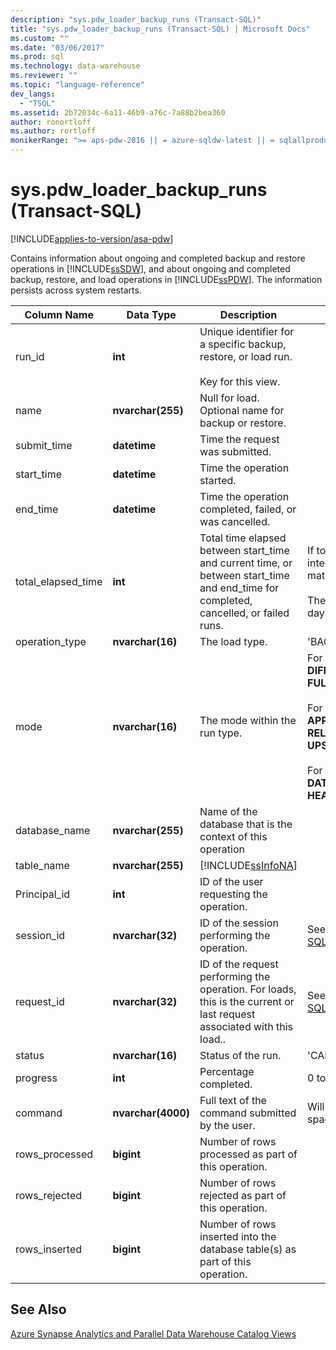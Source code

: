 ```yaml
---
description: "sys.pdw_loader_backup_runs (Transact-SQL)"
title: "sys.pdw_loader_backup_runs (Transact-SQL) | Microsoft Docs"
ms.custom: ""
ms.date: "03/06/2017"
ms.prod: sql
ms.technology: data-warehouse
ms.reviewer: ""
ms.topic: "language-reference"
dev_langs: 
  - "TSQL"
ms.assetid: 2b72034c-6a11-46b9-a76c-7a88b2bea360
author: ronortloff
ms.author: rortloff
monikerRange: ">= aps-pdw-2016 || = azure-sqldw-latest || = sqlallproducts-allversions"
---
```

# sys.pdw_loader_backup_runs (Transact-SQL)
[!INCLUDE[applies-to-version/asa-pdw](../../includes/applies-to-version/asa-pdw.md)]

  Contains information about ongoing and completed backup and restore operations in [!INCLUDE[ssSDW](../../includes/sssdw-md.md)], and about ongoing and completed backup, restore, and load operations in [!INCLUDE[ssPDW](../../includes/sspdw-md.md)]. The information persists across system restarts.  
  
|Column Name|Data Type|Description|Range|  
|-----------------|---------------|-----------------|-----------|  
|run_id|**int**|Unique identifier for a specific backup, restore, or load run.<br /><br /> Key for this view.||  
|name|**nvarchar(255)**|Null for load. Optional name for backup or restore.||  
|submit_time|**datetime**|Time the request was submitted.||  
|start_time|**datetime**|Time the operation started.||  
|end_time|**datetime**|Time the operation completed, failed, or was cancelled.||  
|total_elapsed_time|**int**|Total time elapsed between start_time and current time, or between start_time and end_time for completed, cancelled, or failed runs.|If total_elapsed_time exceeds the maximum value for an integer (24.8 days in milliseconds), it will cause materialization failure due to overflow.<br /><br /> The maximum value in milliseconds is equivalent to 24.8 days.|  
|operation_type|**nvarchar(16)**|The load type.|'BACKUP', 'LOAD', 'RESTORE'|  
|mode|**nvarchar(16)**|The mode within the run type.|For operation_type = **BACKUP**<br />**DIFFERENTIAL**<br />**FULL**<br /><br /> For operation_type = **LOAD**<br />**APPEND**<br />**RELOAD**<br />**UPSERT**<br /><br /> For operation_type = **RESTORE**<br />**DATABASE**<br />**HEADER_ONLY**|  
|database_name|**nvarchar(255)**|Name of the database that is the context of this operation||  
|table_name|**nvarchar(255)**|[!INCLUDE[ssInfoNA](../../includes/ssinfona-md.md)]||  
|Principal_id|**int**|ID of the user requesting the operation.||  
|session_id|**nvarchar(32)**|ID of the session performing the operation.|See session_id in [sys.dm_pdw_exec_sessions &#40;Transact-SQL&#41;](../../relational-databases/system-dynamic-management-views/sys-dm-pdw-exec-sessions-transact-sql.md).|  
|request_id|**nvarchar(32)**|ID of the request performing the operation. For loads, this is the current or last request associated with this load..|See request_id in [sys.dm_pdw_exec_requests &#40;Transact-SQL&#41;](../../relational-databases/system-dynamic-management-views/sys-dm-pdw-exec-requests-transact-sql.md).|  
|status|**nvarchar(16)**|Status of the run.|'CANCELLED','COMPLETED','FAILED','QUEUED','RUNNING'|  
|progress|**int**|Percentage completed.|0 to 100|  
|command|**nvarchar(4000)**|Full text of the command submitted by the user.|Will be truncated if longer than 4000 characters (counting spaces).|  
|rows_processed|**bigint**|Number of rows processed as part of this operation.||  
|rows_rejected|**bigint**|Number of rows rejected as part of this operation.||  
|rows_inserted|**bigint**|Number of rows inserted into the database table(s) as part of this operation.||  
  
## See Also  
 [Azure Synapse Analytics and Parallel Data Warehouse Catalog Views](../../relational-databases/system-catalog-views/sql-data-warehouse-and-parallel-data-warehouse-catalog-views.md)  
  
  
